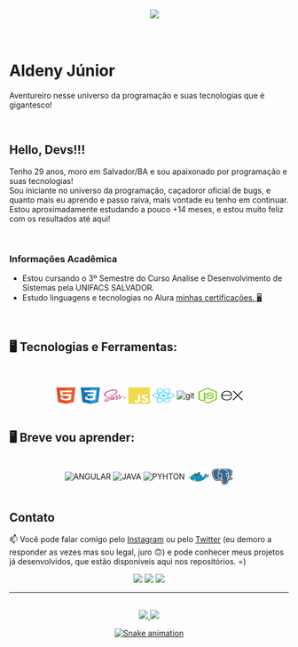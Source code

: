 <img align="right" width="250px" style="margin-top:-20px" src="https://i.ibb.co/YWDK9YP/Fotor-AI-1-1.png">

</br>
</br>

<div dsplay="inline-block">
 
 <h1 align="left">Aldeny Júnior</h1>
  <p>Aventureiro nesse universo da programação e suas tecnologias que é gigantesco!</p>
<!--  <a href="https://www.instagram.com/jeniblo_dev/">
    <img align="left" width="80px" src="https://i.ibb.co/qkGSp1D/instagram.png" alt="instagram" style="vertical-align:top;">
  </a> 
  <a href="https://twitter.com/jeniblo_dev">
    <img align="left" width="80px" src="https://i.ibb.co/ZcFHDpv/twitter.png" alt="twitter" style="vertical-align:top;">
  </a>
  <a href="https://www.linkedin.com/in/jeniffer-bittencourt">
    <img width="80px" src="https://i.ibb.co/RyZx12b/linkedin.png" alt="linkedin" style="vertical-align:top;">
  </a> -->
</div>

</br>



## Hello, Devs!!!

Tenho 29 anos, moro em Salvador/BA e sou apaixonado por programação e suas tecnologias! </br>
Sou iniciante no universo da programação, caçadoror oficial de bugs, e quanto mais eu aprendo e passo raiva, mais vontade eu tenho em continuar.</br>
Estou aproximadamente estudando a pouco +14 meses, e estou muito feliz com os resultados até aqui!

</br>

### Informações Acadêmica
* Estou cursando o 3º Semestre do Curso Analise e Desenvolvimento de Sistemas pela UNIFACS SALVADOR.
* Estudo linguagens e tecnologias no Alura <a href="https://cursos.alura.com.br/user/aldenyjr/fullCertificate/c7bbcd83338d226f4c6157a682694a6d">minhas certificações. 🖥️</a>

</br>
<h2> 🖥️ Tecnologias e Ferramentas: </h2>
</br>
<div  style="display:flex, justify-content:space-between" ><br>
  <div align=center>
    <img align="center" alt="HTML" height="30" width="40" src="https://raw.githubusercontent.com/devicons/devicon/master/icons/html5/html5-original.svg">
    <img align="center" alt="CSS" height="30" width="40" src="https://raw.githubusercontent.com/devicons/devicon/master/icons/css3/css3-original.svg">
    <img align="center" alt="CSS" height="30" width="40" src="https://raw.githubusercontent.com/devicons/devicon/master/icons/sass/sass-original.svg">
    <img align="center" alt="Js" height="30" width="40" src="https://raw.githubusercontent.com/devicons/devicon/master/icons/javascript/javascript-plain.svg">
    <img align="center" alt="React" height="30" width="40" src="https://raw.githubusercontent.com/devicons/devicon/1119b9f84c0290e0f0b38982099a2bd027a48bf1/icons/react/react-original.svg">
    <img align="center" alt="git" height="30" width="40" src="https://cdn.jsdelivr.net/gh/devicons/devicon/icons/git/git-original.svg" />
    <img align="center" alt="NodeJs" height="30" width="40" src="https://raw.githubusercontent.com/devicons/devicon/master/icons/nodejs/nodejs-original.svg" />
    <img align="center" alt="Express" height="30" width="40" src="https://raw.githubusercontent.com/devicons/devicon/master/icons/express/express-original.svg" />
<!--     <img align="center" alt="Docker" height="30" width="40" src="https://raw.githubusercontent.com/devicons/devicon/master/icons/docker/docker-original.svg" />
    <img align="center" alt="PostgreSQL" height="30" width="40" src="https://raw.githubusercontent.com/devicons/devicon/master/icons/postgresql/postgresql-original.svg" /> -->
     </br>
  </div></br>
  
<h2> 🖥️ Breve vou aprender: </h2>
   </br>

  <div align=center>
    <img align="center" alt="ANGULAR" height="30" width="40" src="https://cdn.jsdelivr.net/gh/devicons/devicon/icons/angularjs/angularjs-plain.svg">
    <img align="center" alt="JAVA" height="30" width="40" src="https://cdn.jsdelivr.net/gh/devicons/devicon/icons/java/java-original-wordmark.svg">
    <img align="center" alt="PYHTON" height="30" width="40" src="https://cdn.jsdelivr.net/gh/devicons/devicon/icons/python/python-original.svg">
    <img align="center" alt="Docker" height="30" width="40" src="https://raw.githubusercontent.com/devicons/devicon/master/icons/docker/docker-original.svg" />
    <img align="center" alt="PostgreSQL" height="30" width="40" src="https://raw.githubusercontent.com/devicons/devicon/master/icons/postgresql/postgresql-original.svg" />
  </div>
  
  </br>
  
  ## Contato

📫 Você pode falar comigo pelo [Instagram](https://www.instagram.com/juninhoo.passos/) ou pelo [Twitter](https://twitter.com) (eu demoro a responder as vezes mas sou legal, juro 🙃) e pode conhecer meus projetos já desenvolvidos, que estão disponíveis aqui nos repositórios. =)

<div align=center>
<!-- <a href="https://www.youtube.com/seu-canal-youtube-aqui" target="_blank"><img src="https://img.shields.io/badge/YouTube-FF0000?style=for-the-badge&logo=youtube&logoColor=white" target="_blank"></a> -->
<a href="https://www.instagram.com/juninhoo.passos/" target="_blank"><img src="https://img.shields.io/badge/-Instagram-%23E4405F?style=for-the-badge&logo=instagram&logoColor=white" target="_blank"></a>
<!-- <a href="https://www.twitch.tv/seu-usuário-aqui" target="_blank"><img src="https://img.shields.io/badge/Twitch-9146FF?style=for-the-badge&logo=twitch&logoColor=white" target="_blank"></a> -->
<a href = "mailto:juniorfilhbom@gmail.com"><img src="https://img.shields.io/badge/Gmail-D14836?style=for-the-badge&logo=gmail&logoColor=white" target="_blank"></a>
<a href="https://www.linkedin.com/in/aldeny-jr-65b5071b7/" target="_blank"><img src="https://img.shields.io/badge/-LinkedIn-%230077B5?style=for-the-badge&logo=linkedin&logoColor=white" target="_blank"></a>   
</div>


___

</br>

<div align=center>
  <a href="https://github.com/aldenyjy">
  <img height="170em" src="https://github-readme-stats.vercel.app/api/top-langs/?username=aldenyjr&layout=compact&langs_count=7&theme=dracula"/>
  <img height="170em" src="https://github-readme-stats.vercel.app/api?username=aldenyjr&show_icons=true&theme=dracula&include_all_commits=true&count_private=true"/>
</div>


<div align=center> 
  
  ![Snake animation](https://github.com/aldenyjr/aldenyjr/blob/output/github-contribution-grid-snake.svg)
 
</div>


<!--
**aldenyjr/aldenyjr** is a ✨ _special_ ✨ repository because its `README.md` (this file) appears on your GitHub profile.

Here are some ideas to get you started:

- 🔭 I’m currently working on ...
- 🌱 I’m currently learning ...
- 👯 I’m looking to collaborate on ...
- 🤔 I’m looking for help with ...
- 💬 Ask me about ...
- 📫 How to reach me: ...
- 😄 Pronouns: ...
- ⚡ Fun fact: ...
-->
